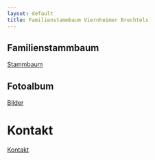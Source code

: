 ```yaml
---
layout: default
title: Familienstammbaum Viernheimer Brechtels
---
```


## Familienstammbaum
[Stammbaum](./family/tree.html)

## Fotoalbum 
[Bilder](./family/pics.html)

# Kontakt
[Kontakt](./family/contact)
